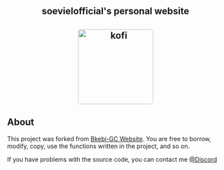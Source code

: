 <h2 align="center">soevielofficial's personal website<h2>

<p align="center" width="100%">
    <a target="_blank" href="https://ko-fi.com/soevielofficial"><img height="175px" style="border-radius:5px" src="https://cdn.discordapp.com/attachments/862008488502755330/1115241341253853256/image_github.png" alt="kofi" /></a>
</p>

## About
This project was forked from [Bkebi-GC Website](https://github.com/soevielofficial/Bkebi-Group.github.io). You are free to borrow, modify, copy, use the functions written in the project, and so on.

If you have problems with the source code, you can contact me [@Discord](https://discord.com/users/442224069899976707)